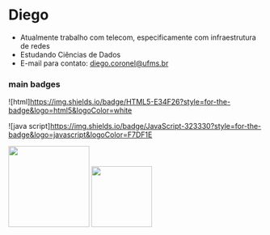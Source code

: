 # Diego
- Atualmente trabalho com telecom, especificamente com infraestrutura de redes
- Estudando Ciências de Dados
- E-mail para contato: diego.coronel@ufms.br
### main badges
 ![html]https://img.shields.io/badge/HTML5-E34F26?style=for-the-badge&logo=html5&logoColor=white
 
 ![java script]https://img.shields.io/badge/JavaScript-323330?style=for-the-badge&logo=javascript&logoColor=F7DF1E
<div>
  <a rfef="https://www.linkedin.com/in/diego-lopes-coronel">
  <img height="160em" src=https://github-readme-stats.vercel.app/api?username=Lord-Developer&show_icons=true&theme=dark&count_private=true"/>
  <img height="120em" src=https://github-readme-stats.vercel.app/api/top-langs/?username=Lord-Developer&layout=compact&langs_count=16&theme=dark"/>
</div>
